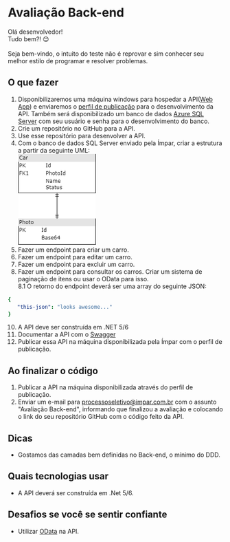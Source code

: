 # Avaliação Back-end
Olá desenvolvedor!\
Tudo bem?! 😊\
\
Seja bem-vindo, o intuito do teste não é reprovar e sim conhecer seu melhor estilo de programar e resolver problemas.

## O que fazer
1. Disponibilizaremos uma máquina windows para hospedar a API([Web App](https://docs.microsoft.com/pt-br/aspnet/core/web-api/?WT.mc_id=dotnet-35129-website&view=aspnetcore-6.0)) e enviaremos o [perfil de publicação](https://docs.microsoft.com/pt-br/visualstudio/deployment/quickstart-deploy-aspnet-web-app?view=vs-2022&tabs=import-profile) para o desenvolvimento da API. Também será disponibilizado um banco de dados [Azure SQL Server](https://docs.microsoft.com/pt-br/azure/azure-sql/azure-sql-iaas-vs-paas-what-is-overview?view=azuresql) com seu usuário e senha para o desenvolvimento do banco.
2. Crie um repositório no GitHub para a API.
3. Use esse repositório para desenvolver a API.
4. Com o banco de dados SQL Server enviado pela Ímpar, criar a estrutura a partir da seguinte UML:\
![UML](uml.png)
5. Fazer um endpoint para criar um carro.
6. Fazer um endpoint para editar um carro.
7. Fazer um endpoint para excluir um carro.
8. Fazer um endpoint para consultar os carros. Criar um sistema de paginação de itens ou usar o OData para isso.\
8.1 O retorno do endpoint deverá ser uma array do seguinte JSON:
  ```yaml
  {
     "this-json": "looks awesome..."
  }
  ```
10. A API deve ser construída em .NET 5/6
11. Documentar a API com o [Swagger](https://docs.microsoft.com/en-us/aspnet/core/tutorials/web-api-help-pages-using-swagger?view=aspnetcore-6.0)
12. Publicar essa API na máquina disponibilizada pela Ímpar com o perfil de publicação.

## Ao finalizar o código
1. Publicar a API na máquina disponibilizada através do perfil de publicação.
2. Enviar um e-mail para processoseletivo@impar.com.br com o assunto "Avaliação Back-end", informando que finalizou a avaliação e colocando o link do seu repositório GitHub com o código feito da API. 

## Dicas
* Gostamos das camadas bem definidas no Back-end, o mínimo do DDD.

## Quais tecnologias usar
* A API deverá ser construída em .Net 5/6.

## Desafios se você se sentir confiante
* Utilizar [OData](https://docs.microsoft.com/en-us/odata/overview) na API.
